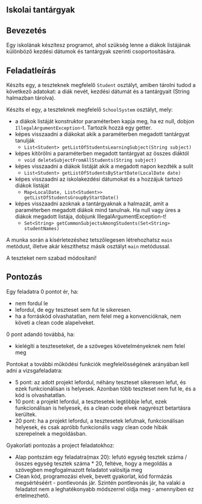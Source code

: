 ## Iskolai tantárgyak

## Bevezetés

Egy iskolának készítesz programot, ahol szükség lenne a diákok listájának különböző kezdési dátumok és tantárgyak szerinti csoportosítására.

## Feladatleírás

Készíts egy, a teszteknek megfelelő `Student` osztályt, amiben tárolni tudod a következő adatokat:
a diák nevét, kezdési dátumát és a tantárgyait (String halmazban tárolva).

Készíts el egy, a teszteknek megfelelő `SchoolSystem` osztályt, mely:

- a diákok listáját konstruktor paraméterben kapja meg, ha ez null, dobjon `IllegalArgumentException`-t. Tartozik hozzá egy getter.
- képes visszaadni a diákokat akik a paraméterben megadott tantárgyat tanulják
    - `List<Student> getListOfStudentsLearningSubject(String subject)`
- képes kitörölni a paraméterben megadott tantárgyat az összes diáktól
    - `void deleteSubjectFromAllStudents(String subject)`
- képes visszaadni a diákok listáját akik a megadott napon kezdték a sulit
  - `List<Student> getListOfStudentsByStartDate(LocalDate date) `
- képes visszaadni az iskolakezdési dátumokat és a hozzájuk tartozó diákok listáját
  - `Map<LocalDate, List<Student>> getListOfStudentsGroupByStartDate()`
- képes visszaadni azoknak a tantárgyaknak a halmazát, amit a paraméterben megadott diákok mind tanulnak. 
Ha null vagy üres a diákok megadott listája, dobjunk IllegalArgumentException-t!
    - `Set<String> getCommonSubjectsAmongStudents(Set<String> studentNames) `

A munka során a kísérletezéshez tetszőlegesen létrehozhatsz `main` metódust, illetve akár készíthetsz másik
osztályt `main` metódussal.

A teszteket nem szabad módosítani!

## Pontozás

Egy feladatra 0 pontot ér, ha:

- nem fordul le
- lefordul, de egy teszteset sem fut le sikeresen.
- ha a forráskód olvashatatlan, nem felel meg a konvencióknak, nem követi a clean code alapelveket.

0 pont adandó továbbá, ha:

- kielégíti a teszteseteket, de a szöveges követelményeknek nem felel meg

Pontokat a további működési funkciók megfelelősségének arányában kell adni a vizsgafeladatra:

- 5 pont: az adott projekt lefordul, néhány teszteset sikeresen lefut, és ezek funkcionálisan is helyesek. Azonban több
  teszteset nem fut le, és a kód is olvashatatlan.
- 10 pont: a projekt lefordul, a tesztesetek legtöbbje lefut, ezek funkcionálisan is helyesek, és a clean code elvek
  nagyrészt betartásra kerültek.
- 20 pont: ha a projekt lefordul, a tesztesetek lefutnak, funkcionálisan helyesek, és csak apróbb funkcionális vagy
  clean code hibák szerepelnek a megoldásban.

Gyakorlati pontozás a project feladatokhoz:

- Alap pontszám egy feladatra(max 20): lefutó egység tesztek száma / összes egység tesztek száma * 20, feltéve, hogy a
  megoldás a szövegben megfogalmazott feladatot valósítja meg
- Clean kód, programozási elvek, bevett gyakorlat, kód formázás megsértéséért - pontlevonás jár. Szintén pontlevonás
  jár, ha valaki a feladatot nem a leghatékonyabb módszerrel oldja meg - amennyiben ez értelmezhető.
